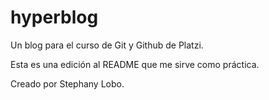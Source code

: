 # hyperblog
Un blog para el curso de Git y Github de Platzi.

Esta es una edición al README que me sirve como práctica.

Creado por Stephany Lobo.
